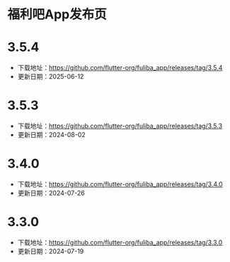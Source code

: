 # 福利吧App发布页
# 3.5.4
* 下载地址：https://github.com/flutter-org/fuliba_app/releases/tag/3.5.4
* 更新日期：2025-06-12

# 3.5.3
* 下载地址：https://github.com/flutter-org/fuliba_app/releases/tag/3.5.3
* 更新日期：2024-08-02

# 3.4.0
* 下载地址：https://github.com/flutter-org/fuliba_app/releases/tag/3.4.0
* 更新日期：2024-07-26

# 3.3.0 
* 下载地址：https://github.com/flutter-org/fuliba_app/releases/tag/3.3.0
* 更新日期：2024-07-19
